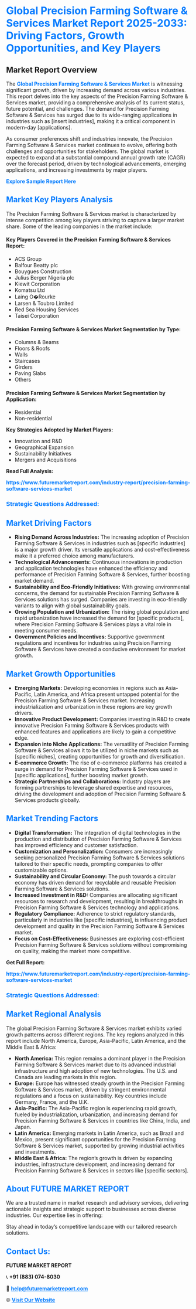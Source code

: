 <h1 style="color: #007BFF;">Global Precision Farming Software & Services Market Report 2025-2033: Driving Factors, Growth Opportunities, and Key Players</h1>

<section id="overview">
<h2>Market Report Overview</h2>
<p>The <a href="https://www.futuremarketreport.com/industry-report/precision-farming-software-services-market" style="color: #007BFF; text-decoration: none;"><strong>Global Precision Farming Software & Services Market</strong></a> is witnessing significant growth, driven by increasing demand across various industries. This report delves into the key aspects of the Precision Farming Software & Services market, providing a comprehensive analysis of its current status, future potential, and challenges. The demand for Precision Farming Software & Services has surged due to its wide-ranging applications in industries such as [insert industries], making it a critical component in modern-day [applications].</p>
<p>As consumer preferences shift and industries innovate, the Precision Farming Software & Services market continues to evolve, offering both challenges and opportunities for stakeholders. The global market is expected to expand at a substantial compound annual growth rate (CAGR) over the forecast period, driven by technological advancements, emerging applications, and increasing investments by major players.</p>
</section>

<section id="overview">
<p><a href="https://www.futuremarketreport.com/request-sample/reportId=35439" style="color: #007BFF; text-decoration: none;"><strong>Explore Sample Report Here</strong></a></p>
</section>

<section id="key-players">
<h2 style="color: #007BFF;">Market Key Players Analysis</h2>
<p>The Precision Farming Software & Services market is characterized by intense competition among key players striving to capture a larger market share. Some of the leading companies in the market include:</p>
<h4>Key Players Covered in the Precision Farming Software & Services Report:</h4>
<ul><li>ACS Group</li><li>Balfour Beatty plc</li><li>Bouygues Construction</li><li>Julius Berger Nigeria plc</li><li>Kiewit Corporation</li><li>Komatsu Ltd</li><li>Laing O�Rourke</li><li>Larsen &amp; Toubro Limited</li><li>Red Sea Housing Services</li><li>Taisei Corporation</li></ul>
<h4>Precision Farming Software & Services Market Segmentation by Type:</h4>
<ul><li>Columns &amp; Beams</li><li>Floors &amp; Roofs</li><li>Walls</li><li>Staircases</li><li>Girders</li><li>Paving Slabs</li><li>Others</li></ul>

<h4>Precision Farming Software & Services Market Segmentation by Application:</h4>
<ul><li>Residential</li><li>Non-residential</li></ul>
<p><strong>Key Strategies Adopted by Market Players:</strong></p>
<ul>
<li>Innovation and R&D</li>
<li>Geographical Expansion</li>
<li>Sustainability Initiatives</li>
<li>Mergers and Acquisitions</li>
</ul>
</section>

<section>
<p><strong>Read Full Analysis: </strong></p><a href="https://www.futuremarketreport.com/industry-report/precision-farming-software-services-market" style="color: #007BFF; text-decoration: none;"><strong>https://www.futuremarketreport.com/industry-report/precision-farming-software-services-market</strong></a>
<h3 style="color: #007BFF;">Strategic Questions Addressed:</h3>
</section>

<section id="driving-factors">
<h2 style="color: #007BFF;">Market Driving Factors</h2>
<ul>
<li><strong>Rising Demand Across Industries:</strong> The increasing adoption of Precision Farming Software & Services in industries such as [specific industries] is a major growth driver. Its versatile applications and cost-effectiveness make it a preferred choice among manufacturers.</li>
<li><strong>Technological Advancements:</strong> Continuous innovations in production and application technologies have enhanced the efficiency and performance of Precision Farming Software & Services, further boosting market demand.</li>
<li><strong>Sustainability and Eco-Friendly Initiatives:</strong> With growing environmental concerns, the demand for sustainable Precision Farming Software & Services solutions has surged. Companies are investing in eco-friendly variants to align with global sustainability goals.</li>
<li><strong>Growing Population and Urbanization:</strong> The rising global population and rapid urbanization have increased the demand for [specific products], where Precision Farming Software & Services plays a vital role in meeting consumer needs.</li>
<li><strong>Government Policies and Incentives:</strong> Supportive government regulations and incentives for industries using Precision Farming Software & Services have created a conducive environment for market growth.</li>
</ul>
</section>

<section id="growth-opportunities">
<h2 style="color: #007BFF;">Market Growth Opportunities</h2>
<ul>
<li><strong>Emerging Markets:</strong> Developing economies in regions such as Asia-Pacific, Latin America, and Africa present untapped potential for the Precision Farming Software & Services market. Increasing industrialization and urbanization in these regions are key growth drivers.</li>
<li><strong>Innovative Product Development:</strong> Companies investing in R&D to create innovative Precision Farming Software & Services products with enhanced features and applications are likely to gain a competitive edge.</li>
<li><strong>Expansion into Niche Applications:</strong> The versatility of Precision Farming Software & Services allows it to be utilized in niche markets such as [specific niches], creating opportunities for growth and diversification.</li>
<li><strong>E-commerce Growth:</strong> The rise of e-commerce platforms has created a surge in demand for Precision Farming Software & Services used in [specific applications], further boosting market growth.</li>
<li><strong>Strategic Partnerships and Collaborations:</strong> Industry players are forming partnerships to leverage shared expertise and resources, driving the development and adoption of Precision Farming Software & Services products globally.</li>
</ul>
</section>

<section id="trending-factors">
<h2 style="color: #007BFF;">Market Trending Factors</h2>
<ul>
<li><strong>Digital Transformation:</strong> The integration of digital technologies in the production and distribution of Precision Farming Software & Services has improved efficiency and customer satisfaction.</li>
<li><strong>Customization and Personalization:</strong> Consumers are increasingly seeking personalized Precision Farming Software & Services solutions tailored to their specific needs, prompting companies to offer customizable options.</li>
<li><strong>Sustainability and Circular Economy:</strong> The push towards a circular economy has driven demand for recyclable and reusable Precision Farming Software & Services solutions.</li>
<li><strong>Increased Investment in R&D:</strong> Companies are allocating significant resources to research and development, resulting in breakthroughs in Precision Farming Software & Services technology and applications.</li>
<li><strong>Regulatory Compliance:</strong> Adherence to strict regulatory standards, particularly in industries like [specific industries], is influencing product development and quality in the Precision Farming Software & Services market.</li>
<li><strong>Focus on Cost-Effectiveness:</strong> Businesses are exploring cost-efficient Precision Farming Software & Services solutions without compromising on quality, making the market more competitive.</li>
</ul>
</section>

<section>
<p><strong>Get Full Report: </strong></p><a href="https://www.futuremarketreport.com/industry-report/precision-farming-software-services-market" style="color: #007BFF; text-decoration: none;"><strong>https://www.futuremarketreport.com/industry-report/precision-farming-software-services-market</strong></a>
<h3 style="color: #007BFF;">Strategic Questions Addressed:</h3>
</section>


<section id="regional-analysis">
<h2 style="color: #007BFF;">Market Regional Analysis</h2>
<p>The global Precision Farming Software & Services market exhibits varied growth patterns across different regions. The key regions analyzed in this report include North America, Europe, Asia-Pacific, Latin America, and the Middle East & Africa:</p>
<ul>
<li><strong>North America:</strong> This region remains a dominant player in the Precision Farming Software & Services market due to its advanced industrial infrastructure and high adoption of new technologies. The U.S. and Canada are leading markets in this region.</li>
<li><strong>Europe:</strong> Europe has witnessed steady growth in the Precision Farming Software & Services market, driven by stringent environmental regulations and a focus on sustainability. Key countries include Germany, France, and the U.K.</li>
<li><strong>Asia-Pacific:</strong> The Asia-Pacific region is experiencing rapid growth, fueled by industrialization, urbanization, and increasing demand for Precision Farming Software & Services in countries like China, India, and Japan.</li>
<li><strong>Latin America:</strong> Emerging markets in Latin America, such as Brazil and Mexico, present significant opportunities for the Precision Farming Software & Services market, supported by growing industrial activities and investments.</li>
<li><strong>Middle East & Africa:</strong> The region’s growth is driven by expanding industries, infrastructure development, and increasing demand for Precision Farming Software & Services in sectors like [specific sectors].</li>
</ul>
</section>

<footer>
<h2 style="color: #007BFF;">About FUTURE MARKET REPORT</h2>
<p>We are a trusted name in market research and advisory services, delivering actionable insights and strategic support to businesses across diverse industries. Our expertise lies in offering:</p>

<p>Stay ahead in today’s competitive landscape with our tailored research solutions.</p>

<h2 style="color: #007BFF;">Contact Us:</h2>
<p><strong>FUTURE MARKET REPORT</strong></p>
<p>📞 <strong>+91 (883) 074-8030</strong></p>
<p>📧 <strong><a href="mailto:help@futuremarketreport.com" style="color: #007BFF;">help@futuremarketreport.com</a></strong></p>
<p>🌐 <strong><a href="https://www.futuremarketreport.com/" style="color: #007BFF;">Visit Our Website</a></strong></p>
</footer>
